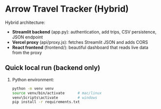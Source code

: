 # Arrow Travel Tracker (Hybrid)

Hybrid architecture:
- **Streamlit backend** (app.py): authentication, add trips, CSV persistence, JSON endpoint
- **Vercel proxy** (api/proxy.js): fetches Streamlit JSON and adds CORS
- **React frontend** (frontend/): beautiful dashboard that reads live data from the proxy

## Quick local run (backend only)

1. Python environment:
   ```bash
   python -m venv venv
   source venv/bin/activate      # mac/linux
   venv\Scripts\activate         # windows
   pip install -r requirements.txt
